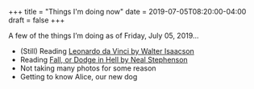 +++
title = "Things I'm doing now"
date = 2019-07-05T08:20:00-04:00
draft = false
+++

A few of the things I’m doing as of Friday, July 05, 2019...

-   (Still) Reading [Leonardo da Vinci by Walter Isaacson](https://rudimentarylathe.org/#Leonardo%20da%20Vinci%20by%20Walter%20Isaacson)
-   Reading [Fall, or Dodge in Hell by Neal Stephenson](https://rudimentarylathe.org/#Fall%2C%20or%20Dodge%20in%20Hell%20by%20Neal%20Stephenson)
-   Not taking many photos for some reason
-   Getting to know Alice, our new dog
